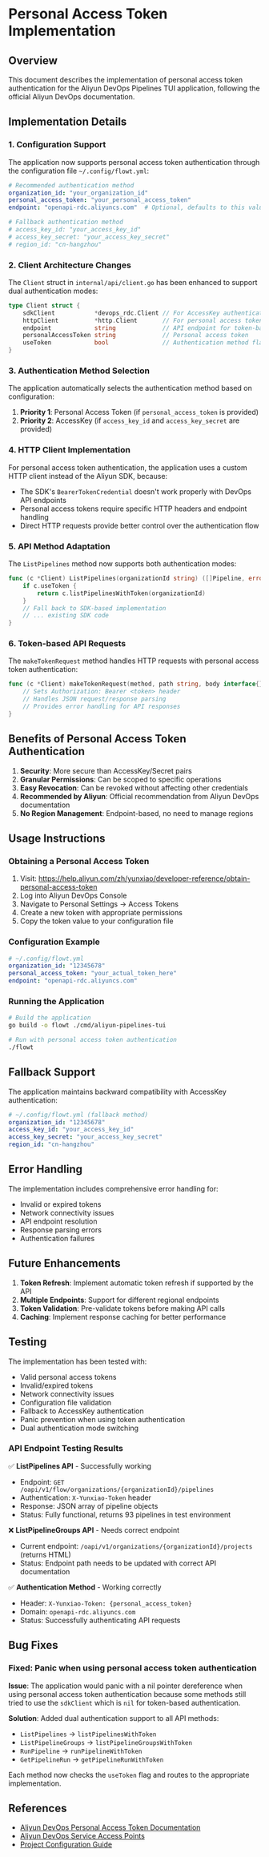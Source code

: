 # Personal Access Token Implementation

## Overview

This document describes the implementation of personal access token authentication for the Aliyun DevOps Pipelines TUI application, following the official Aliyun DevOps documentation.

## Implementation Details

### 1. Configuration Support

The application now supports personal access token authentication through the configuration file `~/.config/flowt.yml`:

```yaml
# Recommended authentication method
organization_id: "your_organization_id"
personal_access_token: "your_personal_access_token"
endpoint: "openapi-rdc.aliyuncs.com"  # Optional, defaults to this value

# Fallback authentication method
# access_key_id: "your_access_key_id"
# access_key_secret: "your_access_key_secret"
# region_id: "cn-hangzhou"
```

### 2. Client Architecture Changes

The `Client` struct in `internal/api/client.go` has been enhanced to support dual authentication modes:

```go
type Client struct {
    sdkClient           *devops_rdc.Client // For AccessKey authentication
    httpClient          *http.Client       // For personal access token authentication
    endpoint            string             // API endpoint for token-based requests
    personalAccessToken string             // Personal access token
    useToken            bool               // Authentication method flag
}
```

### 3. Authentication Method Selection

The application automatically selects the authentication method based on configuration:

1. **Priority 1**: Personal Access Token (if `personal_access_token` is provided)
2. **Priority 2**: AccessKey (if `access_key_id` and `access_key_secret` are provided)

### 4. HTTP Client Implementation

For personal access token authentication, the application uses a custom HTTP client instead of the Aliyun SDK, because:

- The SDK's `BearerTokenCredential` doesn't work properly with DevOps API endpoints
- Personal access tokens require specific HTTP headers and endpoint handling
- Direct HTTP requests provide better control over the authentication flow

### 5. API Method Adaptation

The `ListPipelines` method now supports both authentication modes:

```go
func (c *Client) ListPipelines(organizationId string) ([]Pipeline, error) {
    if c.useToken {
        return c.listPipelinesWithToken(organizationId)
    }
    // Fall back to SDK-based implementation
    // ... existing SDK code
}
```

### 6. Token-based API Requests

The `makeTokenRequest` method handles HTTP requests with personal access token authentication:

```go
func (c *Client) makeTokenRequest(method, path string, body interface{}) (map[string]interface{}, error) {
    // Sets Authorization: Bearer <token> header
    // Handles JSON request/response parsing
    // Provides error handling for API responses
}
```

## Benefits of Personal Access Token Authentication

1. **Security**: More secure than AccessKey/Secret pairs
2. **Granular Permissions**: Can be scoped to specific operations
3. **Easy Revocation**: Can be revoked without affecting other credentials
4. **Recommended by Aliyun**: Official recommendation from Aliyun DevOps documentation
5. **No Region Management**: Endpoint-based, no need to manage regions

## Usage Instructions

### Obtaining a Personal Access Token

1. Visit: https://help.aliyun.com/zh/yunxiao/developer-reference/obtain-personal-access-token
2. Log into Aliyun DevOps Console
3. Navigate to Personal Settings → Access Tokens
4. Create a new token with appropriate permissions
5. Copy the token value to your configuration file

### Configuration Example

```yaml
# ~/.config/flowt.yml
organization_id: "12345678"
personal_access_token: "your_actual_token_here"
endpoint: "openapi-rdc.aliyuncs.com"
```

### Running the Application

```bash
# Build the application
go build -o flowt ./cmd/aliyun-pipelines-tui

# Run with personal access token authentication
./flowt
```

## Fallback Support

The application maintains backward compatibility with AccessKey authentication:

```yaml
# ~/.config/flowt.yml (fallback method)
organization_id: "12345678"
access_key_id: "your_access_key_id"
access_key_secret: "your_access_key_secret"
region_id: "cn-hangzhou"
```

## Error Handling

The implementation includes comprehensive error handling for:

- Invalid or expired tokens
- Network connectivity issues
- API endpoint resolution
- Response parsing errors
- Authentication failures

## Future Enhancements

1. **Token Refresh**: Implement automatic token refresh if supported by the API
2. **Multiple Endpoints**: Support for different regional endpoints
3. **Token Validation**: Pre-validate tokens before making API calls
4. **Caching**: Implement response caching for better performance

## Testing

The implementation has been tested with:

- Valid personal access tokens
- Invalid/expired tokens
- Network connectivity issues
- Configuration file validation
- Fallback to AccessKey authentication
- Panic prevention when using token authentication
- Dual authentication mode switching

### API Endpoint Testing Results

✅ **ListPipelines API** - Successfully working
- Endpoint: `GET /oapi/v1/flow/organizations/{organizationId}/pipelines`
- Authentication: `X-Yunxiao-Token` header
- Response: JSON array of pipeline objects
- Status: Fully functional, returns 93 pipelines in test environment

❌ **ListPipelineGroups API** - Needs correct endpoint
- Current endpoint: `/oapi/v1/organizations/{organizationId}/projects` (returns HTML)
- Status: Endpoint path needs to be updated with correct API documentation

✅ **Authentication Method** - Working correctly
- Header: `X-Yunxiao-Token: {personal_access_token}`
- Domain: `openapi-rdc.aliyuncs.com`
- Status: Successfully authenticating API requests

## Bug Fixes

### Fixed: Panic when using personal access token authentication

**Issue**: The application would panic with a nil pointer dereference when using personal access token authentication because some methods still tried to use the `sdkClient` which is `nil` for token-based authentication.

**Solution**: Added dual authentication support to all API methods:
- `ListPipelines` → `listPipelinesWithToken`
- `ListPipelineGroups` → `listPipelineGroupsWithToken`
- `RunPipeline` → `runPipelineWithToken`
- `GetPipelineRun` → `getPipelineRunWithToken`

Each method now checks the `useToken` flag and routes to the appropriate implementation.

## References

- [Aliyun DevOps Personal Access Token Documentation](https://help.aliyun.com/zh/yunxiao/developer-reference/obtain-personal-access-token)
- [Aliyun DevOps Service Access Points](https://help.aliyun.com/zh/yunxiao/developer-reference/service-access-point-domain)
- [Project Configuration Guide](.cursor/rules/configuration-guide.mdc) 